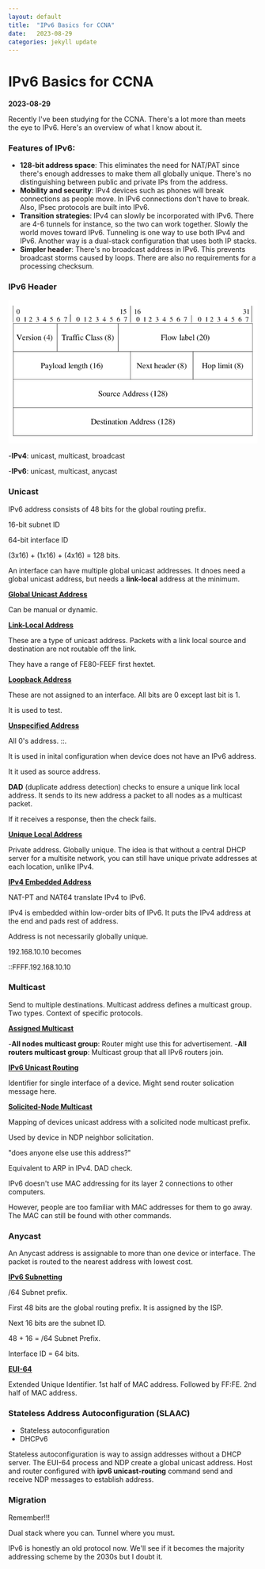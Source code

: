 ```yaml
---
layout: default
title:  "IPv6 Basics for CCNA"
date:   2023-08-29
categories: jekyll update
---
```


# IPv6 Basics for CCNA
**2023-08-29**

Recently I've been studying for the CCNA. There's a lot more than meets the eye to IPv6.
Here's an overview of what I know about it.

### Features of IPv6: 

- **128-bit address space**: This eliminates the need for NAT/PAT since there's enough 
addresses to make them all globally unique. There's no distinguishing between public and private IPs from the address.
- **Mobility and security**: IPv4 devices such as phones will break connections as
people move. In IPv6 connections don't have to break. Also, IPsec protocols are built into
IPv6.
- **Transition strategies**: IPv4 can slowly be incorporated with IPv6. There are
4-6 tunnels for instance, so the two can work together. Slowly the world moves toward IPv6.
Tunneling is one way to use both IPv4 and IPv6. Another way is a dual-stack configuration
that uses both IP stacks.
- **Simpler header**: There's no broadcast address in IPv6. This prevents broadcast
storms caused by loops. There are also no requirements for a processing checksum.

### IPv6 Header
![image description](/assets/images/IPv6-Header-Format.png)

-**IPv4**: unicast, multicast, broadcast

-**IPv6**: unicast, multicast, anycast

### Unicast

IPv6 address consists of 48 bits for the global routing prefix.

16-bit subnet ID 

64-bit interface ID

(3x16) + (1x16) + (4x16) = 128 bits.

An interface can have multiple global unicast addresses. It dnoes need a global unicast address,
but needs a **link-local** address at the minimum.


**<ins>Global Unicast Address</ins>**

Can be manual or dynamic.

**<ins>Link-Local Address</ins>**

These are a type of unicast address.
Packets with a link local source and destination are not routable off the link.

They have a range of FE80-FEEF first hextet.

**<ins>Loopback Address</ins>**

These are not assigned to an interface. All bits are 0 except last bit is 1.

It is used to test.

**<ins>Unspecified Address</ins>**

All 0's address. ::.

It is used in inital configuration when device does not have an IPv6 address. 

It it used as source address. 

**DAD** (duplicate address detection) checks to ensure a unique link local address.
It sends to its new address a packet to all nodes as a multicast packet.

If it receives a response, then the check fails.

**<ins>Unique Local Address</ins>**

Private address. Globally unique.
The idea is that without a central DHCP server for a multisite network, 
you can still have unique private addresses at each location, unlike IPv4.

**<ins>IPv4 Embedded Address</ins>**

NAT-PT and NAT64 translate IPv4 to IPv6.

IPv4 is embedded within low-order bits of IPv6. 
It puts the IPv4 address at the end and pads rest of address. 

Address is not necessarily globally unique.

192.168.10.10 becomes 

::FFFF.192.168.10.10

### Multicast

Send to multiple destinations.
Multicast address defines a multicast group. Two types.
Context of specific protocols. 

**<ins>Assigned Multicast</ins>**

-**All nodes multicast group**: Router might use this for advertisement.
-**All routers multicast group**: Multicast group that all IPv6 routers join.

**<ins>IPv6 Unicast Routing</ins>**

Identifier for single interface of a device.
Might send router solication message here.

**<ins>Solicited-Node Multicast</ins>**

Mapping of devices unicast address with a solicited node multicast prefix.

Used by device in NDP neighbor solicitation. 

"does anyone else use this address?"

Equivalent to ARP in IPv4. DAD check.

IPv6 doesn't use MAC addressing for its layer 2 connections to other computers.

However, people are too familiar with MAC addresses for them to go away. The MAC can still be found with other commands.

### Anycast

An Anycast address is assignable to more than one device or interface.
The packet is routed to the nearest address with lowest cost.

**<ins>IPv6 Subnetting</ins>**

/64 Subnet prefix.

First 48 bits are the global routing prefix.
It is assigned by the ISP.

Next 16 bits are the subnet ID. 

48 + 16 = /64 Subnet Prefix.

Interface ID = 64 bits.

**<ins>EUI-64</ins>**

Extended Unique Identifier.
1st half of MAC address. Followed by FF:FE.
2nd half of MAC address.

### Stateless Address Autoconfiguration (SLAAC)

- Stateless autoconfiguration
- DHCPv6

Stateless autoconfiguration is way to assign addresses without a DHCP server.
The EUI-64 process and NDP create a global unicast address.
Host and router configured with **ipv6 unicast-routing** command send and receive
NDP messages to establish address.

### Migration

Remember!!!

Dual stack where you can. Tunnel where you must.

IPv6 is honestly an old protocol now. We'll see if it becomes the majority addressing
scheme by the 2030s but I doubt it.












